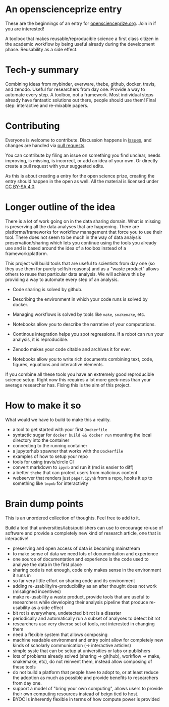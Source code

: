 # An openscienceprize entry

These are the beginnings of an entry for
[openscienceprize.org](//openscienceprize.org). Join in if you are
interested!

A toolbox that makes reusable/reproducible science a first class
citizen in the academic workflow by being useful already during the
development phase. Reusability as a side effect.


# Tech-y summary

Combining ideas from mybinder, everware, thebe, github, docker,
travis, and zenodo. Useful for researchers from day one. Provide a way
to automate every step. A toolbox, not a framework. Most individual
steps already have fantastic solutions out there, people should use
them! Final step: interactive and re-mixable papers.


# Contributing

Everyone is welcome to contribute. Discussion happens in
[issues](https://github.com/betatim/openscienceprize/issues), and
changes are handled via [pull
requests](https://github.com/betatim/openscienceprize/pulls).

You can contribute by filing an issue on something you find unclear,
needs improving, is missing, is incorrect, or add an idea of your
own. Or directly create a pull request with your suggested edits.

As this is about creating a entry for the open science prize, creating
the entry should happen in the open as well. All the material is
licensed under [CC BY-SA
4.0](//creativecommons.org/licenses/by-sa/4.0/).


# Longer outline of the idea

There is a lot of work going on in the data sharing domain. What is
missing is preserving all the data analyses that are happening. There
are platforms/frameworks for workflow management that force you to use
their tool. There does not seem to be much in the way of data analysis
preservation/sharing which lets you continue using the tools you
already use and is based around the idea of a toolbox instead of a
framework/platform.

This project will build tools that are useful to scientists from day
one (so they use them for purely selfish reasons) and as a "waste
product" allows others to reuse that particular data analysis. We will
achieve this by providing a way to automate every step of an analysis.

* Code sharing is solved by github.

* Describing the environment in which your code runs is solved by docker.

* Managing workflows is solved by tools like `make`, `snakemake`, etc.

* Notebooks allow you to describe the narrative of your computations.

* Continous integration helps you spot regressions. If a robot can run
  your analysis, it is reproducible.

* Zenodo makes your code citable and archives it for ever.

* Notebooks allow you to write rich documents combining text, code,
  figures, equations and interactive elements.

If you combine all these tools you have an extremely good reproducible
science setup. Right now this requires a lot more geek-ness than your
average researcher has. Fixing this is the aim of this project.


# How to make it so

What would we have to build to make this a reality.

* a tool to get started with your first `Dockerfile`
* syntactic sugar for `docker build && docker run` mounting the
  local directory into the container
* connecting to the running container
* a jupyterhub spawner that works with the `Dockerfile`
* examples of how to setup your repo
* tools for using travis/circle CI
* convert markdown to `ipynb` and run it (md is easier to diff)
* a better `thebe` that can protect users from malicious content
* webserver that renders just `paper.ipynb` from a repo, hooks it up
  to something like `tmpnb` for interactivity


# Brain dump points

This is an unordered collection of thoughts. Feel free to add to it.

Build a tool that universities/labs/publishers can use to encourage
re-use of software and provide a completely new kind of research
article, one that is interactive!

* preserving and open access of data is becoming mainstream
* to make sense of data we need lots of documentation and experience
* one source of documentation and experience is the code used to
  analyse the data in the first place
* sharing code is not enough, code only makes sense in the environment
  it runs in
* so far very little effort on sharing code and its environment
* adding re-usability/re-producibility as an after thought does not
  work (misaligned incentives)
* make re-usability a waste product, provide tools that are useful to
  researchers while developing their analysis pipeline that produce
  re-usability as a side effect
* bit rot is everywhere, undetected bit rot is a disaster
* periodically and automatically run a subset of analyses to detect
  bit rot
* researchers use very diverse set of tools, not interested in
  changing them
* need a flexible system that allows composing
* machine readable environment and entry point allow for completely
  new kinds of scholarly communication (-> interactive articles)
* simple syste that can be setup at universities or labs or publishers
* lots of problems already solved (sharing -> git(hub), workflow ->
  make, snakemake, etc), do not reinvent them, instead allow composing
  of these tools
* do not build a platform that people have to adopt to, or at least
  reduce the adoption as much as possible and provide benefits to
  researchers from day one.
* support a model of "bring your own computing", allows users to
  provide their own computing resources instead of beign tied to host.
* BYOC is inherently flexible in terms of how compute power is
  provided